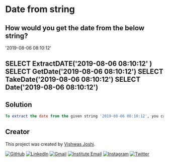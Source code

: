 # Date from string

## How would you get the date from the below string?

'2019-08-06 08:10:12'

SELECT ExtractDATE('2019-08-06 08:10:12' )
SELECT GetDate('2019-08-06 08:10:12')
SELECT TakeDate('2019-08-06 08:10:12')
SELECT Date('2019-08-06 08:10:12')
---

## Solution

```sql
To extract the date from the given string '2019-08-06 08:10:12', you can use the DATE() function in SQ

```
## Creator

This project was created by [Vishwas Joshi](https://github.com/vishwasjoshi2019).


[![GitHub](https://img.shields.io/badge/GitHub-%40vishwasjoshi2019-blue)](https://github.com/vishwasjoshi2019)
[![LinkedIn](https://img.shields.io/badge/LinkedIn-%40vishwasjoshi2019-blue)](https://www.linkedin.com/in/vishwasjoshi2019/)
[![Gmail](https://img.shields.io/badge/Gmail-vishwasjoshi2019%40gmail.com-red)](mailto:vishwasjoshi2019@gmail.com)
[![Institute Email](https://img.shields.io/badge/Institute%20Email-vishwas.j%40iitgn.ac.in-red)](mailto:vishwas.j@iitgn.ac.in)
[![Instagram](https://img.shields.io/badge/Instagram-%40cursed__geek-orange)](https://www.instagram.com/cursed_geek/)
[![Twitter](https://img.shields.io/badge/Twitter-%40Vishwas79116150-blue)](https://twitter.com/Vishwas79116150)


